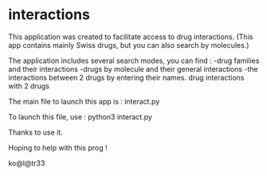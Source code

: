 # interactions

This application was created to facilitate access to drug interactions.
(This app contains mainly Swiss drugs, but you can also search by molecules.)

The application includes several search modes, you can find :
-drug families and their interactions
-drugs by molecule and their general interactions
-the interactions between 2 drugs by entering their names.
 drug interactions with 2 drugs

The main file to launch this app is :
interact.py

To launch this file, use :
python3 interact.py

Thanks to use it.

Hoping to help with this prog !

ko@l@tr33